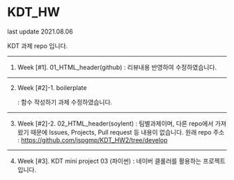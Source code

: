 # KDT_HW
last update 2021.08.06

KDT 과제 repo 입니다.



---

1. Week [#1]. 01_HTML_header(github)
   : 리뷰내용 반영하여 수정하였습니다. 

---
2. Week [#2]-1. boilerplate
   
   : 함수 작성하기 과제 수정하였습니다.
---
3. Week [#2]-2. 02_HTML_header(soylent)
   : 팀별과제이며, 다른 repo에서 가져왔기 때문에 Issues, Projects, Pull request 등 내용이 없습니다.
   원래 repo 주소 : https://github.com/jspgmp/KDT_HW2/tree/develop
   
---
4. Week [#3]. KDT mini project 03
   (파이썬)
   : 네이버 클롤러를 활용하는 프로젝트입니다.
